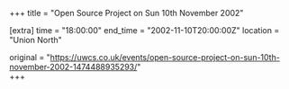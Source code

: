 +++
title = "Open Source Project on Sun 10th November 2002"

[extra]
time = "18:00:00"
end_time = "2002-11-10T20:00:00Z"
location = "Union North"

original = "https://uwcs.co.uk/events/open-source-project-on-sun-10th-november-2002-1474488935293/"    
+++



